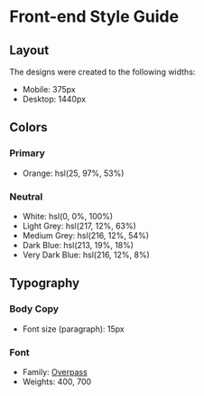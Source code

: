 # Front-end Style Guide

## Layout

The designs were created to the following widths:

- Mobile: 375px
- Desktop: 1440px

## Colors

### Primary

- Orange: hsl(25, 97%, 53%)

### Neutral

  - White: hsl(0, 0%, 100%)
  - Light Grey: hsl(217, 12%, 63%)
  - Medium Grey: hsl(216, 12%, 54%)
  - Dark Blue: hsl(213, 19%, 18%)
  - Very Dark Blue: hsl(216, 12%, 8%)

## Typography

### Body Copy

- Font size (paragraph): 15px

### Font

- Family: [Overpass](https://fonts.google.com/specimen/Overpass)
- Weights: 400, 700
